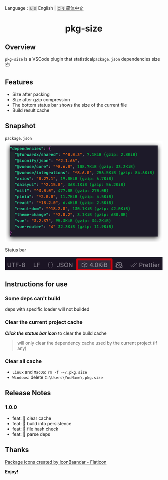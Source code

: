Language : 🇺🇸 English | [🇨🇳 简体中文](./README.zh-CN.md)

<h1 align="center">
pkg-size
</h1>

## Overview

`pkg-size` is a VSCode plugin that statistical`package.json` dependencies size 📦

## Features

- Size after packing
- Size after gzip compression
- The bottom status bar shows the size of the current file
- Build result cache

## Snapshot

`package.json`
![snapshot](snapshot/overview.png)

Status bar

![status](snapshot/status.png)

## Instructions for use

### Some deps can't build

deps with specific loader will not builded

### Clear the **current** project cache

***Click the status bar icon*** to clear the build cache
> will only clear the dependency cache used by the current project (if any)

### Clear **all** cache

- `Linux` and `MacOS`: `rm -f ～/.pkg.size`
- `Windows`: delete `C:\Users\YouName\.pkg.size`

## Release Notes

### 1.0.0

- feat: 🎸 clear cache
- feat: 🎸 build info persistence
- feat: 🎸 file hash check
- feat: 🎸 parse deps

## Thanks

<a href="https://www.flaticon.com/free-icons/package" title="package icons">Package icons created by IconBaandar - Flaticon</a>


**Enjoy!**
